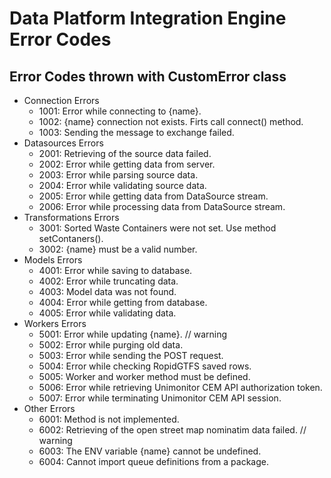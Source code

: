 # Data Platform Integration Engine Error Codes

## Error Codes thrown with CustomError class

-   Connection Errors
    -   1001: Error while connecting to {name}.
    -   1002: {name} connection not exists. Firts call connect() method.
    -   1003: Sending the message to exchange failed.
-   Datasources Errors
    -   2001: Retrieving of the source data failed.
    -   2002: Error while getting data from server.
    -   2003: Error while parsing source data.
    -   2004: Error while validating source data.
    -   2005: Error while getting data from DataSource stream.
    -   2006: Error while processing data from DataSource stream.
-   Transformations Errors
    -   3001: Sorted Waste Containers were not set. Use method setContaners().
    -   3002: {name} must be a valid number.
-   Models Errors
    -   4001: Error while saving to database.
    -   4002: Error while truncating data.
    -   4003: Model data was not found.
    -   4004: Error while getting from database.
    -   4005: Error while validating data.
-   Workers Errors
    -   5001: Error while updating {name}. // warning
    -   5002: Error while purging old data.
    -   5003: Error while sending the POST request.
    -   5004: Error while checking RopidGTFS saved rows.
    -   5005: Worker and worker method must be defined.
    -   5006: Error while retrieving Unimonitor CEM API authorization token.
    -   5007: Error while terminating Unimonitor CEM API session.
-   Other Errors
    -   6001: Method is not implemented.
    -   6002: Retrieving of the open street map nominatim data failed. // warning
    -   6003: The ENV variable {name} cannot be undefined.
    -   6004: Cannot import queue definitions from a package.
